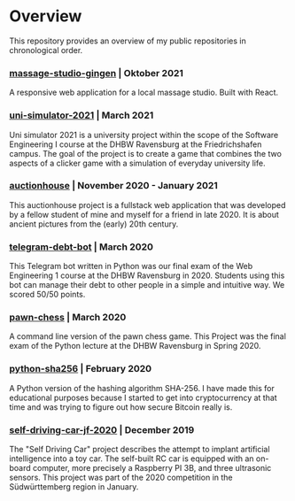 # Overview
This repository provides an overview of my public repositories in chronological order. 
  
### [massage-studio-gingen](https://github.com/BaderTim/massage-studio-gingen) | Oktober 2021
A responsive web application for a local massage studio. Built with React.

### [uni-simulator-2021](https://github.com/BaderTim/uni-simulator-2021) | March 2021
Uni simulator 2021 is a university project within the scope of the Software Engineering I course at the DHBW Ravensburg at the Friedrichshafen campus. The goal of the project is to create a game that combines the two aspects of a clicker game with a simulation of everyday university life.

### [auctionhouse](https://github.com/BaderTim/auctionhouse) | November 2020 - January 2021
This auctionhouse project is a fullstack web application that was developed by a fellow student of mine and myself for a friend in late 2020. It is about ancient pictures from the (early) 20th century.

### [telegram-debt-bot](https://github.com/BaderTim/telegram-debt-bot) | March 2020
This Telegram bot written in Python was our final exam of the Web Engineering 1 course at the DHBW Ravensburg in 2020. Students using this bot can manage their debt to other people in a simple and intuitive way. We scored 50/50 points.

### [pawn-chess](https://github.com/BaderTim/pawn-chess) | March 2020
A command line version of the pawn chess game. This Project was the final exam of the Python lecture at the DHBW Ravensburg in Spring 2020.

### [python-sha256](https://github.com/BaderTim/python-sha256) | February 2020
A Python version of the hashing algorithm SHA-256. I have made this for educational purposes because I started to get into cryptocurrency at that time and was trying to figure out how secure Bitcoin really is.

### [self-driving-car-jf-2020](https://github.com/BaderTim/self-driving-car-jf-2020) | December 2019
The "Self Driving Car" project describes the attempt to implant artificial intelligence into a toy car. The self-built RC car is equipped with an on-board computer, more precisely a Raspberry PI 3B, and three ultrasonic sensors. This project was part of the 2020 competition in the Südwürttemberg region in January.
